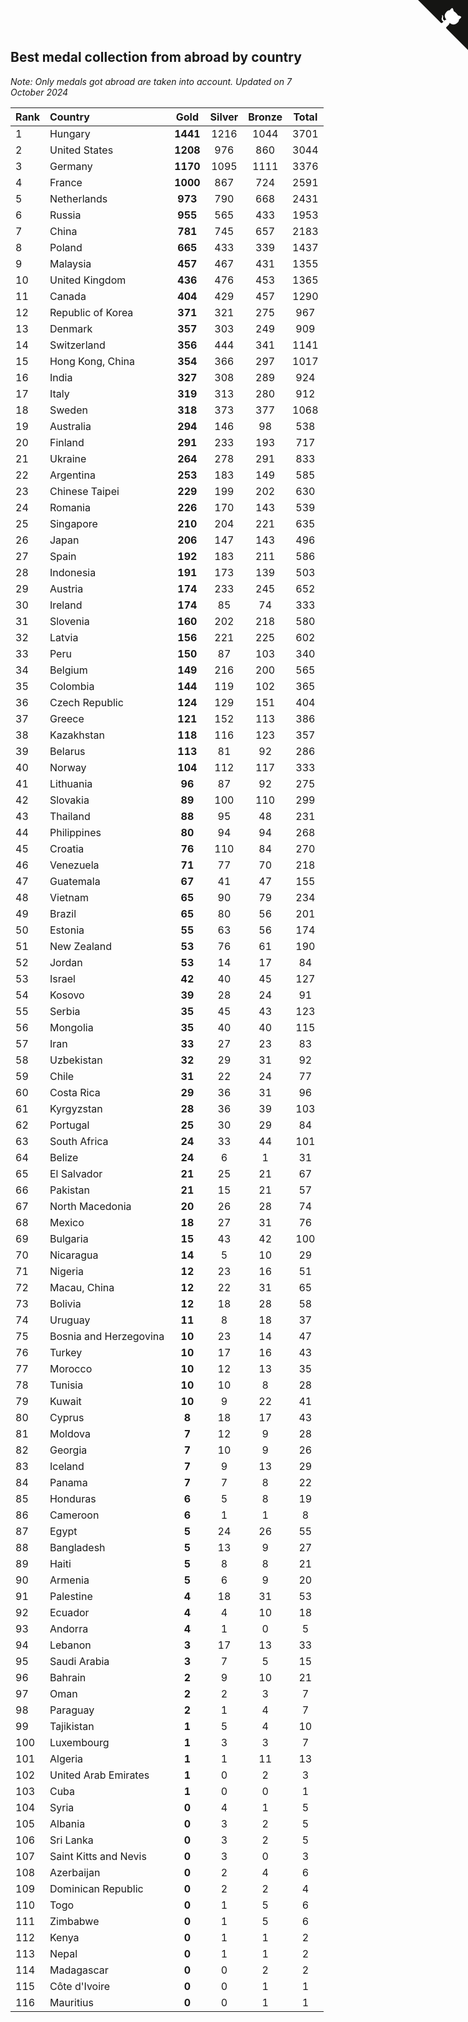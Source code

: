 ## Best medal collection from abroad by country

*Note: Only medals got abroad are taken into account.*
*Updated on  7 October 2024*

| Rank | Country | Gold | Silver | Bronze | Total |
| :--- | :--- | :--: | :--: | :--: | :--: |
| 1 | Hungary | **1441** | 1216 | 1044 | 3701 |
| 2 | United States | **1208** | 976 | 860 | 3044 |
| 3 | Germany | **1170** | 1095 | 1111 | 3376 |
| 4 | France | **1000** | 867 | 724 | 2591 |
| 5 | Netherlands | **973** | 790 | 668 | 2431 |
| 6 | Russia | **955** | 565 | 433 | 1953 |
| 7 | China | **781** | 745 | 657 | 2183 |
| 8 | Poland | **665** | 433 | 339 | 1437 |
| 9 | Malaysia | **457** | 467 | 431 | 1355 |
| 10 | United Kingdom | **436** | 476 | 453 | 1365 |
| 11 | Canada | **404** | 429 | 457 | 1290 |
| 12 | Republic of Korea | **371** | 321 | 275 | 967 |
| 13 | Denmark | **357** | 303 | 249 | 909 |
| 14 | Switzerland | **356** | 444 | 341 | 1141 |
| 15 | Hong Kong, China | **354** | 366 | 297 | 1017 |
| 16 | India | **327** | 308 | 289 | 924 |
| 17 | Italy | **319** | 313 | 280 | 912 |
| 18 | Sweden | **318** | 373 | 377 | 1068 |
| 19 | Australia | **294** | 146 | 98 | 538 |
| 20 | Finland | **291** | 233 | 193 | 717 |
| 21 | Ukraine | **264** | 278 | 291 | 833 |
| 22 | Argentina | **253** | 183 | 149 | 585 |
| 23 | Chinese Taipei | **229** | 199 | 202 | 630 |
| 24 | Romania | **226** | 170 | 143 | 539 |
| 25 | Singapore | **210** | 204 | 221 | 635 |
| 26 | Japan | **206** | 147 | 143 | 496 |
| 27 | Spain | **192** | 183 | 211 | 586 |
| 28 | Indonesia | **191** | 173 | 139 | 503 |
| 29 | Austria | **174** | 233 | 245 | 652 |
| 30 | Ireland | **174** | 85 | 74 | 333 |
| 31 | Slovenia | **160** | 202 | 218 | 580 |
| 32 | Latvia | **156** | 221 | 225 | 602 |
| 33 | Peru | **150** | 87 | 103 | 340 |
| 34 | Belgium | **149** | 216 | 200 | 565 |
| 35 | Colombia | **144** | 119 | 102 | 365 |
| 36 | Czech Republic | **124** | 129 | 151 | 404 |
| 37 | Greece | **121** | 152 | 113 | 386 |
| 38 | Kazakhstan | **118** | 116 | 123 | 357 |
| 39 | Belarus | **113** | 81 | 92 | 286 |
| 40 | Norway | **104** | 112 | 117 | 333 |
| 41 | Lithuania | **96** | 87 | 92 | 275 |
| 42 | Slovakia | **89** | 100 | 110 | 299 |
| 43 | Thailand | **88** | 95 | 48 | 231 |
| 44 | Philippines | **80** | 94 | 94 | 268 |
| 45 | Croatia | **76** | 110 | 84 | 270 |
| 46 | Venezuela | **71** | 77 | 70 | 218 |
| 47 | Guatemala | **67** | 41 | 47 | 155 |
| 48 | Vietnam | **65** | 90 | 79 | 234 |
| 49 | Brazil | **65** | 80 | 56 | 201 |
| 50 | Estonia | **55** | 63 | 56 | 174 |
| 51 | New Zealand | **53** | 76 | 61 | 190 |
| 52 | Jordan | **53** | 14 | 17 | 84 |
| 53 | Israel | **42** | 40 | 45 | 127 |
| 54 | Kosovo | **39** | 28 | 24 | 91 |
| 55 | Serbia | **35** | 45 | 43 | 123 |
| 56 | Mongolia | **35** | 40 | 40 | 115 |
| 57 | Iran | **33** | 27 | 23 | 83 |
| 58 | Uzbekistan | **32** | 29 | 31 | 92 |
| 59 | Chile | **31** | 22 | 24 | 77 |
| 60 | Costa Rica | **29** | 36 | 31 | 96 |
| 61 | Kyrgyzstan | **28** | 36 | 39 | 103 |
| 62 | Portugal | **25** | 30 | 29 | 84 |
| 63 | South Africa | **24** | 33 | 44 | 101 |
| 64 | Belize | **24** | 6 | 1 | 31 |
| 65 | El Salvador | **21** | 25 | 21 | 67 |
| 66 | Pakistan | **21** | 15 | 21 | 57 |
| 67 | North Macedonia | **20** | 26 | 28 | 74 |
| 68 | Mexico | **18** | 27 | 31 | 76 |
| 69 | Bulgaria | **15** | 43 | 42 | 100 |
| 70 | Nicaragua | **14** | 5 | 10 | 29 |
| 71 | Nigeria | **12** | 23 | 16 | 51 |
| 72 | Macau, China | **12** | 22 | 31 | 65 |
| 73 | Bolivia | **12** | 18 | 28 | 58 |
| 74 | Uruguay | **11** | 8 | 18 | 37 |
| 75 | Bosnia and Herzegovina | **10** | 23 | 14 | 47 |
| 76 | Turkey | **10** | 17 | 16 | 43 |
| 77 | Morocco | **10** | 12 | 13 | 35 |
| 78 | Tunisia | **10** | 10 | 8 | 28 |
| 79 | Kuwait | **10** | 9 | 22 | 41 |
| 80 | Cyprus | **8** | 18 | 17 | 43 |
| 81 | Moldova | **7** | 12 | 9 | 28 |
| 82 | Georgia | **7** | 10 | 9 | 26 |
| 83 | Iceland | **7** | 9 | 13 | 29 |
| 84 | Panama | **7** | 7 | 8 | 22 |
| 85 | Honduras | **6** | 5 | 8 | 19 |
| 86 | Cameroon | **6** | 1 | 1 | 8 |
| 87 | Egypt | **5** | 24 | 26 | 55 |
| 88 | Bangladesh | **5** | 13 | 9 | 27 |
| 89 | Haiti | **5** | 8 | 8 | 21 |
| 90 | Armenia | **5** | 6 | 9 | 20 |
| 91 | Palestine | **4** | 18 | 31 | 53 |
| 92 | Ecuador | **4** | 4 | 10 | 18 |
| 93 | Andorra | **4** | 1 | 0 | 5 |
| 94 | Lebanon | **3** | 17 | 13 | 33 |
| 95 | Saudi Arabia | **3** | 7 | 5 | 15 |
| 96 | Bahrain | **2** | 9 | 10 | 21 |
| 97 | Oman | **2** | 2 | 3 | 7 |
| 98 | Paraguay | **2** | 1 | 4 | 7 |
| 99 | Tajikistan | **1** | 5 | 4 | 10 |
| 100 | Luxembourg | **1** | 3 | 3 | 7 |
| 101 | Algeria | **1** | 1 | 11 | 13 |
| 102 | United Arab Emirates | **1** | 0 | 2 | 3 |
| 103 | Cuba | **1** | 0 | 0 | 1 |
| 104 | Syria | **0** | 4 | 1 | 5 |
| 105 | Albania | **0** | 3 | 2 | 5 |
| 106 | Sri Lanka | **0** | 3 | 2 | 5 |
| 107 | Saint Kitts and Nevis | **0** | 3 | 0 | 3 |
| 108 | Azerbaijan | **0** | 2 | 4 | 6 |
| 109 | Dominican Republic | **0** | 2 | 2 | 4 |
| 110 | Togo | **0** | 1 | 5 | 6 |
| 111 | Zimbabwe | **0** | 1 | 5 | 6 |
| 112 | Kenya | **0** | 1 | 1 | 2 |
| 113 | Nepal | **0** | 1 | 1 | 2 |
| 114 | Madagascar | **0** | 0 | 2 | 2 |
| 115 | Côte d'Ivoire | **0** | 0 | 1 | 1 |
| 116 | Mauritius | **0** | 0 | 1 | 1 |


<a href="https://github.com/JustinTimeCuber/wca_statistics" class="github-corner" aria-label="View source on Github"><svg width="80" height="80" viewBox="0 0 250 250" style="fill:#151513; color:#fff; position: absolute; top: 0; border: 0; right: 0;" aria-hidden="true"><path d="M0,0 L115,115 L130,115 L142,142 L250,250 L250,0 Z"></path><path d="M128.3,109.0 C113.8,99.7 119.0,89.6 119.0,89.6 C122.0,82.7 120.5,78.6 120.5,78.6 C119.2,72.0 123.4,76.3 123.4,76.3 C127.3,80.9 125.5,87.3 125.5,87.3 C122.9,97.6 130.6,101.9 134.4,103.2" fill="currentColor" style="transform-origin: 130px 106px;" class="octo-arm"></path><path d="M115.0,115.0 C114.9,115.1 118.7,116.5 119.8,115.4 L133.7,101.6 C136.9,99.2 139.9,98.4 142.2,98.6 C133.8,88.0 127.5,74.4 143.8,58.0 C148.5,53.4 154.0,51.2 159.7,51.0 C160.3,49.4 163.2,43.6 171.4,40.1 C171.4,40.1 176.1,42.5 178.8,56.2 C183.1,58.6 187.2,61.8 190.9,65.4 C194.5,69.0 197.7,73.2 200.1,77.6 C213.8,80.2 216.3,84.9 216.3,84.9 C212.7,93.1 206.9,96.0 205.4,96.6 C205.1,102.4 203.0,107.8 198.3,112.5 C181.9,128.9 168.3,122.5 157.7,114.1 C157.9,116.9 156.7,120.9 152.7,124.9 L141.0,136.5 C139.8,137.7 141.6,141.9 141.8,141.8 Z" fill="currentColor" class="octo-body"></path></svg></a><style>.github-corner:hover .octo-arm{animation:octocat-wave 560ms ease-in-out}@keyframes octocat-wave{0%,100%{transform:rotate(0)}20%,60%{transform:rotate(-25deg)}40%,80%{transform:rotate(10deg)}}@media (max-width:500px){.github-corner:hover .octo-arm{animation:none}.github-corner .octo-arm{animation:octocat-wave 560ms ease-in-out}}</style>
